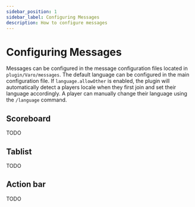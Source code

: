```yaml
---
sidebar_position: 1
sidebar_label: Configuring Messages
description: How to configure messages
---
```


<!---
    varoplugin-docs
    Copyright (C) 2025 Almighty-Satan

    This program is free software: you can redistribute it and/or modify
    it under the terms of the GNU Affero General Public License as published
    by the Free Software Foundation, either version 3 of the License, or
    (at your option) any later version.

    This program is distributed in the hope that it will be useful,
    but WITHOUT ANY WARRANTY; without even the implied warranty of
    MERCHANTABILITY or FITNESS FOR A PARTICULAR PURPOSE.  See the
    GNU Affero General Public License for more details.

    You should have received a copy of the GNU Affero General Public License
    along with this program.  If not, see <https://www.gnu.org/licenses/>.
--->

# Configuring Messages
Messages can be configured in the message configuration files located in `plugin/Varo/messages`.
The default language can be configured in the main configuration file. If `language.allowOther` is enabled, the plugin will automatically detect a players locale when they first join and set their language accordingly. A player can manually change their language using the `/language` command.

## Scoreboard
TODO

## Tablist
TODO

## Action bar
TODO
